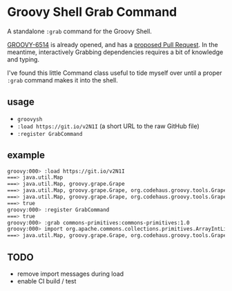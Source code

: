 # Groovy Shell Grab Command

A standalone `:grab` command for the Groovy Shell.

[GROOVY-6514](https://issues.apache.org/jira/browse/GROOVY-6514) is already opened, and has a [proposed Pull Request](https://github.com/apache/groovy/pull/104).  In the meantime, interactively Grabbing dependencies requires a bit of knowledge and typing.

I've found this little Command class useful to tide myself over until a proper `:grab` command makes it into the shell.

## usage

- `groovysh`
- `:load https://git.io/v2N1I` (a short URL to the raw GitHub file)
- `:register GrabCommand`

## example

```sh
groovy:000> :load https://git.io/v2N1I
===> java.util.Map
===> java.util.Map, groovy.grape.Grape
===> java.util.Map, groovy.grape.Grape, org.codehaus.groovy.tools.GrapeUtil
===> java.util.Map, groovy.grape.Grape, org.codehaus.groovy.tools.GrapeUtil, org.codehaus.groovy.tools.shell.CommandSupport
===> true
groovy:000> :register GrabCommand
===> true
groovy:000> :grab commons-primitives:commons-primitives:1.0
groovy:000> import org.apache.commons.collections.primitives.ArrayIntList
===> java.util.Map, groovy.grape.Grape, org.codehaus.groovy.tools.GrapeUtil, org.codehaus.groovy.tools.shell.CommandSupport, org.apache.commons.collections.primitives.ArrayIntList
```

## TODO

- remove import messages during load
- enable CI build / test
